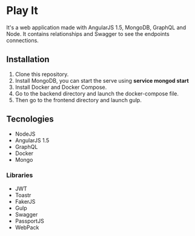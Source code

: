 # Play It

It's a web application made with AngularJS 1.5, MongoDB, GraphQL and Node. It contains relationships and Swagger to see the endpoints connections.

## Installation

1. Clone this repository.
2. Install MongoDB, you can start the serve using **service mongod start**
3. Install Docker and Docker Compose.
4. Go to the backend directory and launch the docker-compose file.
5. Then go to the frontend directory and launch gulp.

## Tecnologies

- NodeJS
- AngularJS 1.5
- GraphQL
- Docker
- Mongo

### Libraries

- JWT
- Toastr
- FakerJS
- Gulp
- Swagger
- PassportJS
- WebPack
